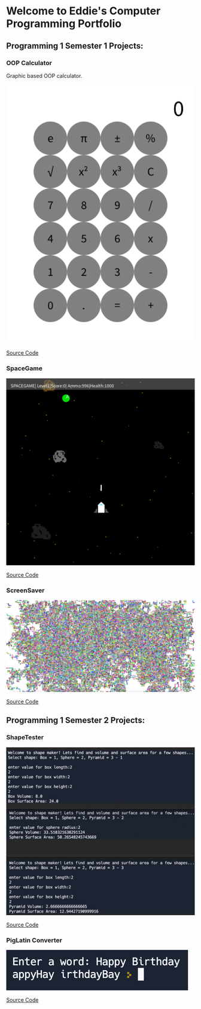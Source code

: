 # Welcome to Eddie's Computer Programming Portfolio

## Programming 1 Semester 1 Projects:

### OOP Calculator

Graphic based OOP calculator.

![Running Calculator](https://github.com/EddieLi24/Programming1Portfolio2A/blob/gh-pages/images/Calc.png?raw=true)

[Source Code](https://github.com/EddieLi24/Programming1Portfolio2A/tree/gh-pages/src/calculator)

### SpaceGame

![Running SpaceGame](https://github.com/EddieLi24/Programming1Portfolio2A/blob/gh-pages/images/SpaceGame.png?raw=true)

[Source Code](https://github.com/EddieLi24/Programming1Portfolio2A/tree/gh-pages/src/spacegame)

### ScreenSaver

![Running ScreenSaver](https://github.com/EddieLi24/Programming1Portfolio2A/blob/gh-pages/images/ScreenSaver.png?raw=true)

[Source Code](https://github.com/EddieLi24/Programming1Portfolio2A/tree/gh-pages/src/screensaver)

## Programming 1 Semester 2 Projects:

### ShapeTester

![Running ShapeTester](https://github.com/EddieLi24/Programming1Portfolio2A/blob/gh-pages/images/ShapeTester.png?raw=true)

[Source Code](https://github.com/EddieLi24/Programming1Portfolio2A/tree/gh-pages/src/shapetester)

### PigLatin Converter

![Running PigLatin](https://github.com/EddieLi24/Programming1Portfolio2A/blob/gh-pages/images/PigLatin.png?raw=true)

[Source Code]()
